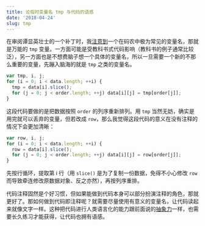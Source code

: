 ```yaml
---
title: 论临时变量名 tmp 与代码的语感
date: '2018-04-24'
slug: tmp
---
```


在审阅谭显英壮士的一个补丁时，我[注意到](https://github.com/rstudio/DT/pull/532/commits/bc15293d1b4)一个在码农中极为常见的变量名，那就是万能的 `tmp` 变量。一方面可能是受教科书式代码影响（教科书的例子通常比较泛），另一方面也是不想费脑子想一个具体的变量名，所以一旦需要一个新的不那么重要的变量，先蹦入脑海的就是 `tmp` 之类的变量名。

```js
var tmp, i, j;
for (i = 0; i < data.length; ++i) {
  tmp = data[i].slice();
  for (j = 0; j < order.length; ++j) data[i][j] = tmp[order[j]];
}
```

这段代码要做的是把数据按照 `order` 的列序重新排列。用 `tmp` 当然无妨，确实是用完就可以丢弃的变量，但若改成 `row`，那么我觉得这段代码的意义在没有注释的情况下会更加清晰：

```js
var row, i, j;
for (i = 0; i < data.length; ++i) {
  row = data[i].slice();
  for (j = 0; j < order.length; ++j) data[i][j] = row[order[j]];
}
```

先按行循环，提取第 i 行（用 `slice()` 是为了复制一份数据，免得不小心修改 `row` 而导致牵连修改原数据对象、反之亦然），再按列序重排。

代码注释固然是个好习惯，但如果能做到代码本身可以部分扮演注释的角色，那就更好了。那如何做到代码即注释呢？就需要尽量使用有意义的变量名，让代码读起来就像文字一样。这种把代码进行人类语言化的能力跟前面说的[抽象力](/cn/2018/04/abstract-code/)一样，也需要长久练习才能获得，让代码也拥有语感。
